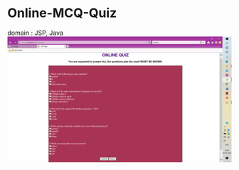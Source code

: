 # Online-MCQ-Quiz
domain : JSP, Java
![Image of Yaktocat](https://github.com/KRoy118/Online-MCQ-Quiz/blob/main/2021-01-23%20(1).png)
